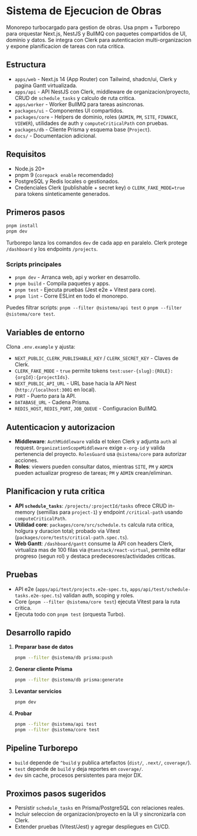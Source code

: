 ﻿# Sistema de Ejecucion de Obras

Monorepo turbocargado para gestion de obras. Usa pnpm + Turborepo para orquestar Next.js, NestJS y BullMQ con paquetes compartidos de UI, dominio y datos. Se integra con Clerk para autenticacion multi-organizacion y expone planificacion de tareas con ruta critica.

## Estructura

- `apps/web` - Next.js 14 (App Router) con Tailwind, shadcn/ui, Clerk y pagina Gantt virtualizada.
- `apps/api` - API NestJS con Clerk, middleware de organizacion/proyecto, CRUD de `schedule_tasks` y calculo de ruta critica.
- `apps/worker` - Worker BullMQ para tareas asincronas.
- `packages/ui` - Componentes UI compartidos.
- `packages/core` - Helpers de dominio, roles (`ADMIN`, `PM`, `SITE`, `FINANCE`, `VIEWER`), utilidades de auth y `computeCriticalPath` con pruebas.
- `packages/db` - Cliente Prisma y esquema base (`Project`).
- `docs/` - Documentacion adicional.

## Requisitos

- Node.js 20+
- pnpm 9 (`corepack enable` recomendado)
- PostgreSQL y Redis locales o gestionados.
- Credenciales Clerk (publishable + secret key) o `CLERK_FAKE_MODE=true` para tokens sinteticamente generados.

## Primeros pasos

```bash
pnpm install
pnpm dev
```

Turborepo lanza los comandos `dev` de cada app en paralelo. Clerk protege `/dashboard` y los endpoints `/projects`.

### Scripts principales

- `pnpm dev` - Arranca web, api y worker en desarrollo.
- `pnpm build` - Compila paquetes y apps.
- `pnpm test` - Ejecuta pruebas (Jest e2e + Vitest para core).
- `pnpm lint` - Corre ESLint en todo el monorepo.

Puedes filtrar scripts: `pnpm --filter @sistema/api test` o `pnpm --filter @sistema/core test`.

## Variables de entorno

Clona `.env.example` y ajusta:

- `NEXT_PUBLIC_CLERK_PUBLISHABLE_KEY` / `CLERK_SECRET_KEY` - Claves de Clerk.
- `CLERK_FAKE_MODE` - `true` permite tokens `test:user-{slug}:{ROLE}:{orgId}:{projectIds}`.
- `NEXT_PUBLIC_API_URL` - URL base hacia la API Nest (`http://localhost:3001` en local).
- `PORT` - Puerto para la API.
- `DATABASE_URL` - Cadena Prisma.
- `REDIS_HOST`, `REDIS_PORT`, `JOB_QUEUE` - Configuracion BullMQ.

## Autenticacion y autorizacion

- **Middleware**: `AuthMiddleware` valida el token Clerk y adjunta `auth` al request. `OrganizationScopeMiddleware` exige `x-org-id` y valida pertenencia del proyecto. `RolesGuard` usa `@sistema/core` para autorizar acciones.
- **Roles**: viewers pueden consultar datos, mientras `SITE`, `PM` y `ADMIN` pueden actualizar progreso de tareas; `PM` y `ADMIN` crean/eliminan.

## Planificacion y ruta critica

- **API `schedule_tasks`**: `/projects/:projectId/tasks` ofrece CRUD in-memory (semillas para `project-1`) y endpoint `/critical-path` usando `computeCriticalPath`.
- **Utilidad core**: `packages/core/src/schedule.ts` calcula ruta critica, holgura y duracion total; probado via Vitest (`packages/core/tests/critical-path.spec.ts`).
- **Web Gantt**: `/dashboard/gantt` consume la API con headers Clerk, virtualiza mas de 100 filas via `@tanstack/react-virtual`, permite editar progreso (segun rol) y destaca predecesores/actividades criticas.

## Pruebas

- API e2e (`apps/api/test/projects.e2e-spec.ts`, `apps/api/test/schedule-tasks.e2e-spec.ts`) validan auth, scoping y roles.
- Core (`pnpm --filter @sistema/core test`) ejecuta Vitest para la ruta critica.
- Ejecuta todo con `pnpm test` (orquesta Turbo).

## Desarrollo rapido

1. **Preparar base de datos**
   ```bash
   pnpm --filter @sistema/db prisma:push
   ```
2. **Generar cliente Prisma**
   ```bash
   pnpm --filter @sistema/db prisma:generate
   ```
3. **Levantar servicios**
   ```bash
   pnpm dev
   ```
4. **Probar**
   ```bash
   pnpm --filter @sistema/api test
   pnpm --filter @sistema/core test
   ```

## Pipeline Turborepo

- `build` depende de `^build` y publica artefactos (`dist/`, `.next/`, `coverage/`).
- `test` depende de `build` y deja reportes en `coverage/`.
- `dev` sin cache, procesos persistentes para mejor DX.

## Proximos pasos sugeridos

- Persistir `schedule_tasks` en Prisma/PostgreSQL con relaciones reales.
- Incluir seleccion de organizacion/proyecto en la UI y sincronizarla con Clerk.
- Extender pruebas (Vitest/Jest) y agregar despliegues en CI/CD.
